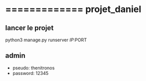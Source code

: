 =============
projet_daniel
=============

lancer le projet
----------------

python3 manage.py runserver $IP:$PORT

admin
----------------
- pseudo: thenitronos
- password: 12345